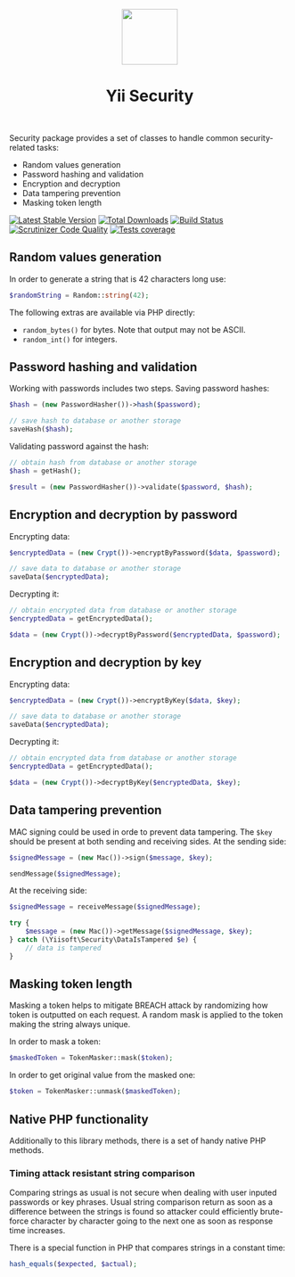 <p align="center">
    <a href="https://github.com/yiisoft" target="_blank">
        <img src="https://avatars0.githubusercontent.com/u/993323" height="100px">
    </a>
    <h1 align="center">Yii Security</h1>
    <br>
</p>

Security package provides a set of classes to handle common security-related tasks:

- Random values generation
- Password hashing and validation
- Encryption and decryption
- Data tampering prevention
- Masking token length

[![Latest Stable Version](https://poser.pugx.org/yiisoft/security/v/stable.png)](https://packagist.org/packages/yiisoft/security)
[![Total Downloads](https://poser.pugx.org/yiisoft/security/downloads.png)](https://packagist.org/packages/yiisoft/security)
[![Build Status](https://travis-ci.com/yiisoft/security.svg?branch=master)](https://travis-ci.com/yiisoft/security)
[![Scrutinizer Code Quality](https://scrutinizer-ci.com/g/yiisoft/security/badges/quality-score.png?b=master)](https://scrutinizer-ci.com/g/yiisoft/security/?branch=master)
[![Tests coverage](https://scrutinizer-ci.com/g/yiisoft/security/badges/coverage.png?b=master)](https://scrutinizer-ci.com/g/yiisoft/security/?branch=master)


## Random values generation

In order to generate a string that is 42 characters long use:

```php
$randomString = Random::string(42);
```

The following extras are available via PHP directly:

- `random_bytes()` for bytes. Note that output may not be ASCII.
- `random_int()` for integers.

## Password hashing and validation

Working with passwords includes two steps. Saving password hashes:
 
```php
$hash = (new PasswordHasher())->hash($password);

// save hash to database or another storage
saveHash($hash); 
```

Validating password against the hash:

```php
// obtain hash from database or another storage
$hash = getHash();

$result = (new PasswordHasher())->validate($password, $hash); 
```

## Encryption and decryption by password

Encrypting data:

```php
$encryptedData = (new Crypt())->encryptByPassword($data, $password);

// save data to database or another storage
saveData($encryptedData);
```

Decrypting it:

```php
// obtain encrypted data from database or another storage
$encryptedData = getEncryptedData();

$data = (new Crypt())->decryptByPassword($encryptedData, $password);
```

## Encryption and decryption by key

Encrypting data:

```php
$encryptedData = (new Crypt())->encryptByKey($data, $key);

// save data to database or another storage
saveData($encryptedData);
```

Decrypting it:

```php
// obtain encrypted data from database or another storage
$encryptedData = getEncryptedData();

$data = (new Crypt())->decryptByKey($encryptedData, $key);
```

## Data tampering prevention

MAC signing could be used in orde to prevent data tampering. The `$key` should be present at both sending and receiving
sides. At the sending side:

```php
$signedMessage = (new Mac())->sign($message, $key);

sendMessage($signedMessage);
```

At the receiving side:

```php
$signedMessage = receiveMessage($signedMessage);

try {
    $message = (new Mac())->getMessage($signedMessage, $key);
} catch (\Yiisoft\Security\DataIsTampered $e) {
    // data is tampered
}
```

## Masking token length

Masking a token helps to mitigate BREACH attack by randomizing how token is outputted on each request.
A random mask is applied to the token making the string always unique.

In order to mask a token:

```php
$maskedToken = TokenMasker::mask($token);
```

In order to get original value from the masked one:

```php
$token = TokenMasker::unmask($maskedToken);
```

## Native PHP functionality

Additionally to this library methods, there is a set of handy native PHP methods.

### Timing attack resistant string comparison

Comparing strings as usual is not secure when dealing with user inputed passwords or key phrases. Usual string comparison
return as soon as a difference between the strings is found so attacker could efficiently brute-force character by character
going to the next one as soon as response time increases.

There is a special function in PHP that compares strings in a constant time:

```php
hash_equals($expected, $actual);
```

